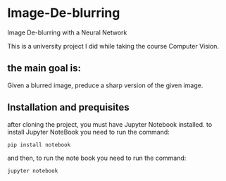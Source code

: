 # Image-De-blurring
Image De-blurring with a Neural Network

This is a university project I did while taking the course Computer Vision. 

## the main goal is:

Given a blurred image, preduce a sharp version of the given image.

## Installation and prequisites
after cloning the project, you must have Jupyter Notebook installed. to install Jupyter NoteBook you need to run the command:
```
pip install notebook
```

and then, to run the note book you need to run the command:
```
jupyter notebook
```
